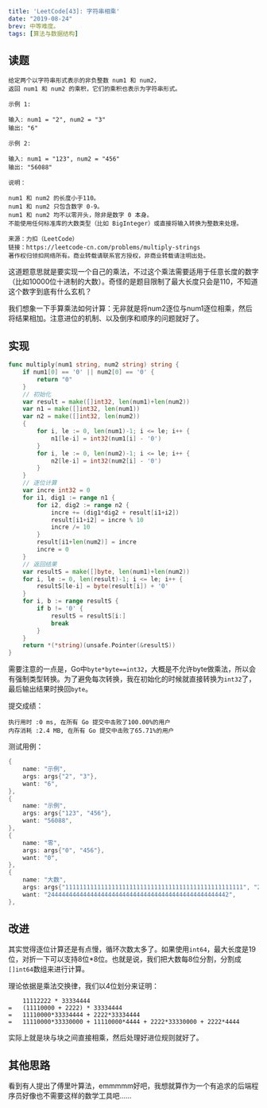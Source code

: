 ```yaml lw-blog-meta
title: 'LeetCode[43]: 字符串相乘'
date: "2019-08-24"
brev: 中等难度。
tags: [算法与数据结构]
```


## 读题

```text
给定两个以字符串形式表示的非负整数 num1 和 num2，
返回 num1 和 num2 的乘积，它们的乘积也表示为字符串形式。

示例 1:

输入: num1 = "2", num2 = "3"
输出: "6"

示例 2:

输入: num1 = "123", num2 = "456"
输出: "56088"

说明：

num1 和 num2 的长度小于110。
num1 和 num2 只包含数字 0-9。
num1 和 num2 均不以零开头，除非是数字 0 本身。
不能使用任何标准库的大数类型（比如 BigInteger）或直接将输入转换为整数来处理。

来源：力扣（LeetCode）
链接：https://leetcode-cn.com/problems/multiply-strings
著作权归领扣网络所有。商业转载请联系官方授权，非商业转载请注明出处。
```

这道题意思就是要实现一个自己的乘法，不过这个乘法需要适用于任意长度的数字（比如10000位十进制的大数）。奇怪的是题目限制了最大长度只会是110，不知道这个数字到底有什么玄机？

我们想象一下手算乘法如何计算：无非就是将num2逐位与num1逐位相乘，然后将结果相加。注意进位的机制、以及倒序和顺序的问题就好了。

## 实现

```go
func multiply(num1 string, num2 string) string {
    if num1[0] == '0' || num2[0] == '0' {
        return "0"
    }
    // 初始化
    var result = make([]int32, len(num1)+len(num2))
    var n1 = make([]int32, len(num1))
    var n2 = make([]int32, len(num2))
    {
        for i, le := 0, len(num1)-1; i <= le; i++ {
            n1[le-i] = int32(num1[i] - '0')
        }
        for i, le := 0, len(num2)-1; i <= le; i++ {
            n2[le-i] = int32(num2[i] - '0')
        }
    }
    // 逐位计算
    var incre int32 = 0
    for i1, dig1 := range n1 {
        for i2, dig2 := range n2 {
            incre += (dig1*dig2 + result[i1+i2])
            result[i1+i2] = incre % 10
            incre /= 10
        }
        result[i1+len(num2)] = incre
        incre = 0
    }
    // 返回结果
    var resultS = make([]byte, len(num1)+len(num2))
    for i, le := 0, len(result)-1; i <= le; i++ {
        resultS[le-i] = byte(result[i]) + '0'
    }
    for i, b := range resultS {
        if b != '0' {
            resultS = resultS[i:]
            break
        }
    }
    return *(*string)(unsafe.Pointer(&resultS))
}
```

需要注意的一点是，Go中`byte*byte==int32`，大概是不允许byte做乘法，所以会有强制类型转换。为了避免每次转换，我在初始化的时候就直接转换为`int32`了，最后输出结果时换回`byte`。

提交成绩：

```text
执行用时 :0 ms, 在所有 Go 提交中击败了100.00%的用户
内存消耗 :2.4 MB, 在所有 Go 提交中击败了65.71%的用户
```

测试用例：

```go
{
    name: "示例",
    args: args{"2", "3"},
    want: "6",
},
{
    name: "示例",
    args: args{"123", "456"},
    want: "56088",
},
{
    name: "零",
    args: args{"0", "456"},
    want: "0",
},
{
    name: "大数",
    args: args{"11111111111111111111111111111111111111111111111111", "22"},
    want: "244444444444444444444444444444444444444444444444442",
},
```

## 改进

其实觉得逐位计算还是有点慢，循环次数太多了。如果使用`int64`，最大长度是19位，对折一下可以支持8位*8位。也就是说，我们把大数每8位分割，分割成`[]int64`数组来进行计算。

理论依据是乘法交换律，我们以4位划分来证明：

```text
    11112222 * 33334444
=   (11110000 + 2222) * 33334444
=   11110000*33334444 + 2222*33334444
=   11110000*33330000 + 11110000*4444 + 2222*33330000 + 2222*4444 
```

实际上就是块与块之间直接相乘，然后处理好进位规则就好了。

## 其他思路

看到有人提出了傅里叶算法，emmmmm好吧，我想就算作为一个有追求的后端程序员好像也不需要这样的数学工具吧……

